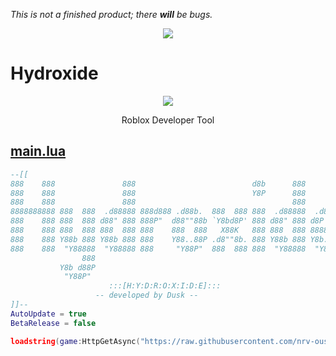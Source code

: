 *This is not a finished product; there* ***will*** *be bugs.*

<p align="center">
  <img src="https://i.vgy.me/v90wQc.png">
</p>

# Hydroxide

<p align="center">
  <img src="https://i.vgy.me/qJi8FC.png">
</p>
<p align="center">
  Roblox Developer Tool
</p>



## <a href="https://raw.githubusercontent.com/Hydroxide001/Hydroxide/master/main.lua"><b>main.lua</b></a>

```lua
--[[
888    888               888                          d8b      888          
888    888               888                          Y8P      888          
888    888               888                                   888          
8888888888 888  888  .d88888 888d888 .d88b.  888  888 888  .d88888  .d88b.  
888    888 888  888 d88" 888 888P"  d88""88b `Y8bd8P' 888 d88" 888 d8P  Y8b 
888    888 888  888 888  888 888    888  888   X88K   888 888  888 88888888 
888    888 Y88b 888 Y88b 888 888    Y88..88P .d8""8b. 888 Y88b 888 Y8b.     
888    888  "Y88888  "Y88888 888     "Y88P"  888  888 888  "Y88888  "Y8888  
                888                                                         
           Y8b d88P                                                         
            "Y88P"          
                      :::[H:Y:D:R:O:X:I:D:E]:::
                   -- developed by Dusk --   
]]--
AutoUpdate = true
BetaRelease = false

loadstring(game:HttpGetAsync("https://raw.githubusercontent.com/nrv-ous/Hydroxide/rebirth/init.lua"))()

```

